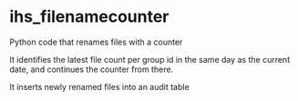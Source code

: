 # ihs_filenamecounter
Python code that renames files with a counter

It identifies the latest file count per group id in the same day as the current date, and continues the counter from there.

It inserts newly renamed files into an audit table
